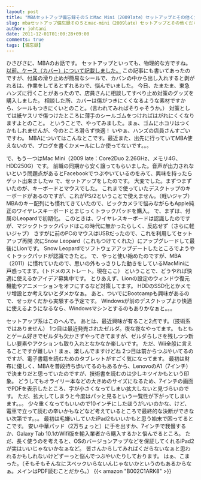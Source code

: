 ```yaml
---
layout: post
title: "MBAセットアップ備忘録その５とMac Mini（2009late）セットアップとその他くだらない話(Jugemより移植)"
slug: mbaセットアップ備忘録その５とmac-mini（2009late）セットアップとその他くだらない話
author: johtani
date: 2011-12-01T01:00:28+09:00
comments: true
tags: [備忘録]
---
```

ひさびさに、MBAのお話です。
セットアップといっても、物理的な方ですね。
[以前、ケース（カバー）について記載しました。](http://johtani.jugem.jp/?eid=34)
この記事にも書いてあったのですが、付属の滑り止めが簡易なシールで、カバンの中から出し入れすると剥がれるは、作業をしてるとずれるわで、悩んでいました。
今日、たまたま、東急ハンズに行くことがあったので、店員さんに相談してすべり止め対策のグッズを購入しました。
相談した所、カバーは傷がつきにくくなるような素材ですから、シールもつきにくいとのこと。（言われてみればそりゃそうか。）
対策としては紙ヤスリで傷つけたところに薄手のシールゴムをつければはがれにくくなりますよとのこと。
ということで、やってみました。まぁ、ゴムにホコリはつくかもしれませんが、今のところ滑らず快適！
いやぁ、ハンズの店員さんすごいですわ。
MBAについてはこんなとこです。最近また、出先に行っていてMBA使えないので、ブログを書くかメールにしか使ってないです。。。

で、もう一つはMac Mini（2009 late：Core2Duo 2.26GHz、メモリ4G、HDD250G）です。
前職の同期から安く譲ってもらいました。音声が出力されないという問題点があるとFacebookでつぶやいているのをみて、興味を持ったらゲット出来ましたｗ
で、セットアップをしたのです。
大変でした。まずつまずいたのが、キーボードとマウスでした。
これまで使っていたデスクトップのキーボードがあるのですが、これがPS/2ということで使えません。（軽いジャブ）
MBAのキー配列にも慣れてきていたので、ビックカメラで悩みながらもApple純正のワイヤレスキーボードとまじっくトラックパッドを購入。
で、まずは、付属のLeopardで初期化。
このときは、ワイヤレスキーボードは認識したのですが、マジックトラックパッドはこの時代に無かったらしく、反応せず（さらに軽いジャブ）
さすがに前のPCのマウスはUSBだったので、これを利用してセットアップ再開
次にSnow Leopard（これもつけてくれた）にアップグレードして最後にLionです。
Snow Leopardでソフトウェアアップデートしたところでようやくトラックパッドが認識できたと。
で、やっと使い始めたのですが、MBA（2011）に慣れていたので、思いの外もっさりした動きをしているMacMiniに
戸惑ってます。（トドメのストレート。現在ここ）
ということで、どうやれば快適に使えるかアイデア募集中です。
とりあえず、Lionの設定のウィンドウ復元機能やアニメーションをオフにするなど対策してます。
HDDのSSD化とかメモリ増設とか考えないとダメかなぁ。
あと、ついでにBootcampも興味があるので、せっかくだから実験する予定です。
Windowsが前のデスクトップより快適に使えるようになるなら、Windowsマシンとするのもありかなぁと。。。

セットアップ系はこのへんで。
あとは、最近興味が有ること2点です。（技術系ではありません）
1つ目は最近発売されたゼルダ。夜な夜なやってます。
もともとゲーム好きでゼルダも欠かさずやってきてますが、ゼルダらしさを残しつつ新しい要素やアクションも取り入れとなかなか楽しいです。
ただ、Wii全般に言えることですが難しい！まぁ、楽しんでますけどね
2つ目は前からつぶやいてるのですが、電子書籍を読むためのタブレットがすごく気になってます。
最初は財布に優しく、MBAを普段持ち歩いてるのもあるから、LenovoのA1（7インチ）で決まりだと思っていたのですが、技術書を読むのは少しキツイかもという印象。
どうしてもオライリー本などの大きめのサイズになるため、7インチの画面でPDFを表示したところ、字が小さくなってしまい拡大しないと見づらいのです。
ただ、拡大してしまうと今度はパッと見るという一覧性が下がってしまいます。。。
少々重くなってもいいので10インチにしたほうがいいのかな、けど、電車で立って読むの辛いかもなどなど考えているところで最終的な決断ができない次第です。。。
最初は毛嫌いしていたiPad2もいいかもと思う始末で困ってるとこです。
安い中華パッド（2万ちょっと）に手を出すか、7インチで我慢するか、Galaxy Tab 10.1のWifi版を輸入業者から購入するかと悩んでるところ。
ただ、長く使うのを考えると、OSのバージョンアップなどを保証してくれるiPad2が実はいいじゃないかなぁなど。
皆さんからしてみればくだらないなぁと思われるかもしれないけどずーっと悩んでつぶやいたりしております。
はぁ、こまった。（そもそもそんなにスペックいらないんじゃないかというのもあるからなぁ。メインはPDF読むことだから。）
{{< amazon "B002C1ARK8" >}}
